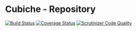 # Cubiche - Repository
[![Build Status](https://travis-ci.org/cubiche/repository.svg?branch=master)](https://travis-ci.org/cubiche/repository) [![Coverage Status](https://coveralls.io/repos/github/cubiche/repository/badge.svg?branch=master)](https://coveralls.io/github/cubiche/repository?branch=master) [![Scrutinizer Code Quality](https://scrutinizer-ci.com/g/cubiche/repository/badges/quality-score.png?b=master)](https://scrutinizer-ci.com/g/cubiche/repository/?branch=master) 
